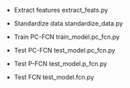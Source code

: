 * Extract features
extract_feats.py

* Standardize data
standardize_data.py

* Train PC-FCN
train_model.pc_fcn.py

* Test PC-FCN
test_model.pc_fcn.py

* Test P-FCN
test_model.p_fcn.py

* Test FCN
test_model.fcn.py
